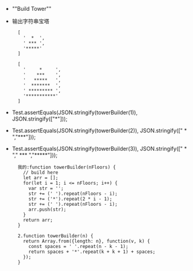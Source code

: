 
- ""Build Tower""
- 输出字符串宝塔

        [
          '  *  ', 
          ' *** ', 
          '*****'
        ]

        [
          '     *     ', 
          '    ***    ', 
          '   *****   ', 
          '  *******  ', 
          ' ********* ', 
          '***********'
        ]

- Test.assertEquals(JSON.stringify(towerBuilder(1)), JSON.stringify(["*"]));
- Test.assertEquals(JSON.stringify(towerBuilder(2)), JSON.stringify([" * ","***"]));
- Test.assertEquals(JSON.stringify(towerBuilder(3)), JSON.stringify(["  *  "," *** ","*****"]));


		我的:function towerBuilder(nFloors) {
		  // build here
		  let arr = [];
		  for(let i = 1; i <= nFloors; i++) {
		    var str = '';
		    str += (' ').repeat(nFloors - i);
		    str += ('*').repeat(2 * i - 1);
		    str += (' ').repeat(nFloors - i);
		    arr.push(str);
		  }
		  return arr;
		}
    	
		2.function towerBuilder(n) {
		  return Array.from({length: n}, function(v, k) {
		    const spaces = ' '.repeat(n - k - 1);
		    return spaces + '*'.repeat(k + k + 1) + spaces;
		  });
		}

